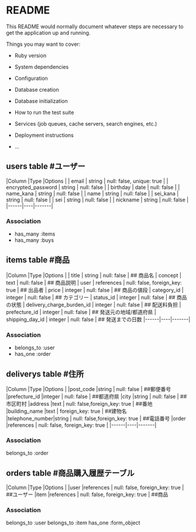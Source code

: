 # README

This README would normally document whatever steps are necessary to get the
application up and running.

Things you may want to cover:

* Ruby version

* System dependencies

* Configuration

* Database creation

* Database initialization

* How to run the test suite

* Services (job queues, cache servers, search engines, etc.)

* Deployment instructions

* ...
## users table #ユーザー
|Column              |Type                 |Options                    |
| email              | string              | null: false, unique: true |
| encrypted_password | string              | null: false               |
| birthday           | date                | null: false               |
| name_kana          | string              | null: false               |
| name               | string              | null: false               |
| sei_kana           | string              | null: false               |
| sei                | string              | null: false               |
| nickname           | string              | null: false               |
|------|----|-------|
### Association
* has_many :items
* has_many :buys
## items table #商品
|Column                               |Type        |Options                         |
| title                               | string     | null: false                    | ## 商品名
| concept                             | text       | null: false                    | ## 商品説明
| user                                | references | null: false, foreign_key: true | ## 出品者
| price                               | integer    | null: false                    | ## 商品の値段
| category_id                         | integer    | null: false                    | ## カテゴリー
| status_id                           | integer    | null: false                    | ## 商品の状態
| delivery_charge_burden_id           | integer    | null: false                    | ## 配送料負担
| prefecture_id                       | integer    | null: false                    | ## 発送元の地域/都道府県
| shipping_day_id                     | integer    | null: false                    | ## 発送までの日数
|------|----|-------|
### Association
- belongs_to :user
- has_one :order
## deliverys table #住所
|Column          |Type       |Options        |
|post_code       |string     | null: false   | ##郵便番号
|prefecture_id   |integer    | null: false   | ##都道府県
|city            |string     | null: false   | ##市区町村
|address         |text     | null: false,foreign_key: true  | ##番地
|building_name   |text     | foreign_key: true      | ##建物名
|telephone_number|string     | null: false,foreign_key: true  | ##電話番号
|order           |references    | null: false, foreign_key: true |
|------|----|-------|
### Association
belongs_to :order
## orders table #商品購入履歴テーブル
|Column          |Type          |Options                         |
|user            |references    | null: false, foreign_key: true | ##ユーザー
|item            |references    | null: false, foreign_key: true | ##商品
### Association
belongs_to :user
belongs_to :item
has_one :form_object